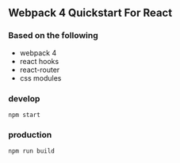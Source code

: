 ## Webpack 4 Quickstart For React
### Based on the following
* webpack 4
* react hooks
* react-router
* css modules

### develop
```
npm start
```

### production
```
npm run build
```